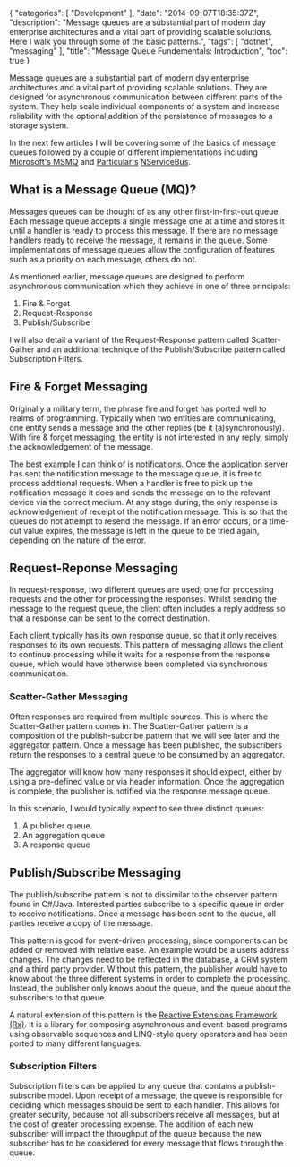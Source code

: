 {
    "categories": [ "Development" ],
    "date": "2014-09-07T18:35:37Z",
    "description": "Message queues are a substantial part of modern day enterprise architectures and a vital part of providing scalable solutions. Here I walk you through some of the basic patterns.",
    "tags": [ "dotnet", "messaging" ],
    "title": "Message Queue Fundementals: Introduction",
    "toc": true
}

Message queues are a substantial part of modern day enterprise architectures and a vital part of providing scalable solutions. They are designed for asynchronous communication between different parts of the system. They help scale individual components of a system and increase reliability with the optional addition of the persistence of messages to a storage system.<!--more-->

In the next few articles I will be covering some of the basics of message queues followed by a couple of different implementations including [Microsoft's MSMQ](http://msdn.microsoft.com/en-us/library/ms711472(v=vs.85).aspx) and [Particular's](http://particular.net/) [NServiceBus](http://particular.net/nservicebus).

## What is a Message Queue (MQ)?

Messages queues can be thought of as any other first-in-first-out queue. Each message queue accepts a single message one at a time and stores it until a handler is ready to process this message. If there are no message handlers ready to receive the message, it remains in the queue. Some implementations of message queues allow the configuration of features such as a priority on each message, others do not.

As mentioned earlier, message queues are designed to perform asynchronous communication which they achieve in one of three principals:

1. Fire & Forget
2. Request-Response
3. Publish/Subscribe

I will also detail a variant of the Request-Response pattern called Scatter-Gather and an additional technique of the Publish/Subscribe pattern called Subscription Filters.

## Fire & Forget Messaging

Originally a military term, the phrase fire and forget has ported well to realms of programming. Typically when two entities are communicating, one entity sends a message and the other replies (be it (a)synchronously). With fire & forget messaging, the entity is not interested in any reply, simply the acknowledgement of the message.

The best example I can think of is notifications. Once the application server has sent the notification message to the message queue, it is free to process additional requests. When a handler is free to pick up the notification message it does and sends the message on to the relevant device via the correct medium. At any stage during, the only response is acknowledgement of receipt of the notification message. This is so that the queues do not attempt to resend the message. If an error occurs, or a time-out value expires, the message is left in the queue to be tried again, depending on the nature of the error.

## Request-Reponse Messaging

In request-response, two different queues are used; one for processing requests and the other for processing the responses. Whilst sending the message to the request queue, the client often includes a reply address so that a response can be sent to the correct destination.

Each client typically has its own response queue, so that it only receives responses to its own requests. This pattern of messaging allows the client to continue processing while it waits for a response from the response queue, which would have otherwise been completed via synchronous communication.

### Scatter-Gather Messaging

Often responses are required from multiple sources. This is where the Scatter-Gather pattern comes in. The Scatter-Gather pattern is a composition of the publish-subcribe pattern that we will see later and the aggregator pattern. Once a message has been published, the subscribers return the responses to a central queue to be consumed by an aggregator.

The aggregator will know how many responses it should expect, either by using a pre-defined value or via header information. Once the aggregation is complete, the publisher is notified via the response message queue.

In this scenario, I would typically expect to see three distinct queues:

1. A publisher queue
2. An aggregation queue
3. A response queue

## Publish/Subscribe Messaging

The publish/subscribe pattern is not to dissimilar to the observer pattern found in C#/Java. Interested parties subscribe to a specific queue in order to receive notifications. Once a message has been sent to the queue, all parties receive a copy of the message.

This pattern is good for event-driven processing, since components can be added or removed with relative ease. An example would be a users address changes. The changes need to be reflected in the database, a CRM system and a third party provider. Without this pattern, the publisher would have to know about the three different systems in order to complete the processing. Instead, the publisher only knows about the queue, and the queue about the subscribers to that queue.

A natural extension of this pattern is the [Reactive Extensions Framework (Rx)](http://msdn.microsoft.com/en-gb/data/gg577609.aspx). It is a library for composing asynchronous and event-based programs using observable sequences and LINQ-style query operators and has been ported to many different languages.

### Subscription Filters

Subscription filters can be applied to any queue that contains a publish-subscribe model. Upon receipt of a message, the queue is responsible for deciding which messages should be sent to each handler. This allows for greater security, because not all subscribers receive all messages, but at the cost of greater processing expense. The addition of each new subscriber will impact the throughput of the queue because the new subscriber has to be considered for every message that flows through the queue.
